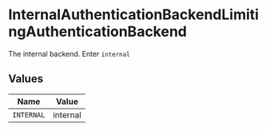 # InternalAuthenticationBackendLimitingAuthenticationBackend

The internal backend. Enter `internal`


## Values

| Name       | Value      |
| ---------- | ---------- |
| `INTERNAL` | internal   |